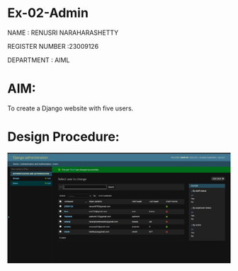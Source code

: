 # Ex-02-Admin

NAME : RENUSRI NARAHARASHETTY

REGISTER NUMBER :23009126

DEPARTMENT : AIML

# AIM:

To create a Django website with five users.

# Design Procedure:

![result](result.png)
